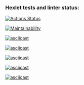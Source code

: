 ### Hexlet tests and linter status:
[![Actions Status](https://github.com/AlexanderPolovykh/python-project-49/actions/workflows/hexlet-check.yml/badge.svg)](https://github.com/AlexanderPolovykh/python-project-49/actions)

[![Maintainability](https://api.codeclimate.com/v1/badges/31725e7141f5dbe1928c/maintainability)](https://codeclimate.com/github/AlexanderPolovykh/python-project-49/maintainability)

[![asciicast](https://asciinema.org/a/45XyiDaZsxckFU4XeQFCbtjBt.svg)](https://asciinema.org/a/45XyiDaZsxckFU4XeQFCbtjBt)

[![asciicast](https://asciinema.org/a/fSQEEuGt8DMk6uqE3CpkYww3i.svg)](https://asciinema.org/a/fSQEEuGt8DMk6uqE3CpkYww3i)

[![asciicast](https://asciinema.org/a/4z3ThYOcYdGDalcBFq5PLTfcy.svg)](https://asciinema.org/a/4z3ThYOcYdGDalcBFq5PLTfcy)

[![asciicast](https://asciinema.org/a/IiwZ3yH27JXBVutbLkNaFr7qA.svg)](https://asciinema.org/a/IiwZ3yH27JXBVutbLkNaFr7qA)

[![asciicast](https://asciinema.org/a/Qti4B2Nc9d1nZvMy48onbEqz4.svg)](https://asciinema.org/a/Qti4B2Nc9d1nZvMy48onbEqz4)
